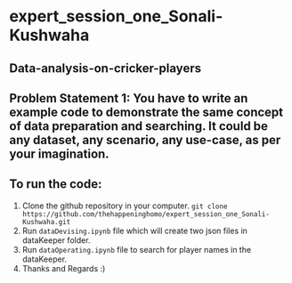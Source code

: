 # expert_session_one_Sonali-Kushwaha

## Data-analysis-on-cricker-players

## Problem Statement 1: You have to write an example code to demonstrate the same concept of data preparation and searching. It could be any dataset, any scenario, any use-case, as per your imagination.

## To run the code:
1. Clone the github repository in your computer. ```git clone https://github.com/thehappeninghomo/expert_session_one_Sonali-Kushwaha.git```
2. Run ```dataDevising.ipynb``` file which will create two json files in dataKeeper folder.
3. Run ```dataOperating.ipynb``` file to search for player names in the dataKeeper.
4. Thanks and Regards :)

